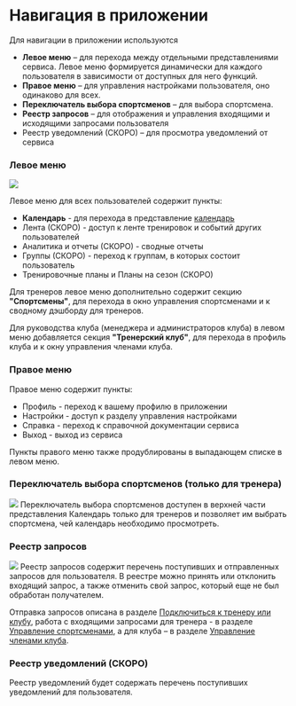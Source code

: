 # Навигация в приложении

Для навигации в приложении используются
* **Левое меню** – для перехода между отдельными представлениями сервиса. Левое меню формируется динамически для каждого пользователя в зависимости от доступных для него функций.
* **Правое меню** – для управления настройками пользователя, оно одинаково для всех. 
* **Переключатель выбора спортсменов** – для выбора спортсмена.
* **Реестр запросов** – для отображения и управления входящими и исходящими запросами пользователя
* Реестр уведомлений (СКОРО) – для просмотра уведомлений от сервиса


### Левое меню 
![](http://content.staminity.com/assets/images/Left-menu.png)

Левое меню для всех пользователей содержит пункты:
* **Календарь** - для перехода в представление [календарь](/basics/calendar.md)
* Лента (СКОРО) - доступ к ленте тренировок и событий других пользователей
* Аналитика и отчеты (СКОРО) - сводные отчеты
* Группы (СКОРО) - переход к группам, в которых состоит пользователь
* Тренировочные планы и Планы на сезон (СКОРО)

Для тренеров левое меню дополнительно содержит секцию **"Спортсмены"**, для перехода в окно управления спортсменами и к сводному дэшборду для тренеров.

Для руководства клуба (менеджера и администраторов клуба) в левом меню добавляется секция **"Тренерский клуб"**, для перехода в профиль клуба и к окну управления членами клуба.


### Правое меню
Правое меню содержит пункты:
* Профиль - переход к вашему профилю в приложении
* Настройки - доступ к разделу управления настройками
* Справка - переход к справочной документации сервиса
* Выход - выход из сервиса

Пункты правого меню также продублированы в выпадающем списке в левом меню.

### Переключатель выбора спортсменов (только для тренера)
![](http://content.staminity.com/assets/images/Image.png)
Переключатель выбора спортсменов доступен в верхней части представления Календарь только для тренеров и позволяет им выбрать спортсмена, чей календарь необходимо просмотреть.

### Реестр запросов
![](http://content.staminity.com/assets/images/Image.png)
Реестр запросов содержит перечень поступивших и отправленных запросов для пользователя. В реестре можно принять или отклонить входящий запрос, а также отменить свой запрос, который еще не был обработан получателем.

Отправка запросов описана в разделе [Подключиться к тренеру или клубу](/athletes/coach-club-connection.md), работа с входящими запросами для тренера - в разделе [Управление спортсменами](/coaches/athlete-management.md), а для клуба – в разделе [Управление членами клуба](/clubs/club-management.md).

### Реестр уведомлений (СКОРО)
Реестр уведомлений будет содержать перечень поступивших уведомлений для пользователя.